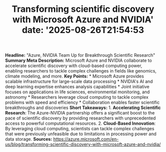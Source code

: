 ﻿---
title: "Transforming scientific discovery with Microsoft Azure and NVIDIA'
date: '2025-08-26T21:54:53"
category: "Markets"
summary: ""
slug: "transforming scientific discovery with microsoft azure and n"
source_urls:
  - "https://azure.microsoft.com/en-us/blog/transforming-scientific-discovery-with-microsoft-azure-and-nvidia/"
seo:
  title: "Transforming scientific discovery with Microsoft Azure and NVIDIA | Hash n Hedge'
  description: '"
  keywords: ["news", "markets", "brief"]
---
**Headline:** "Azure, NVIDIA Team Up for Breakthrough Scientific Research"  **Summary Meta Description:** Microsoft Azure and NVIDIA collaborate to accelerate scientific discovery with cloud-based computing power, enabling researchers to tackle complex challenges in fields like genomics, climate modeling, and more.  **Key Points:**  * Microsoft Azure provides scalable infrastructure for large-scale data processing * NVIDIA's AI and deep learning expertise enhances analysis capabilities * Joint initiative focuses on applications in life sciences, environmental monitoring, and astronomy * Researchers leverage cloud computing to tackle complex problems with speed and efficiency * Collaboration enables faster scientific breakthroughs and discoveries  **Short Takeaways:**  1. **Accelerating Scientific Research**: The Azure-NVIDIA partnership offers a significant boost to the pace of scientific discovery by providing researchers with unprecedented access to powerful computational resources. 2. **Cloud-Based Innovation**: By leveraging cloud computing, scientists can tackle complex challenges that were previously unfeasible due to limitations in processing power and data storage.  **Sources:** https://azure.microsoft.com/en-us/blog/transforming-scientific-discovery-with-microsoft-azure-and-nvidia/ 
